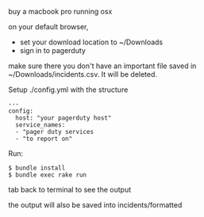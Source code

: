 buy a macbook pro running osx

on your default browser, 
- set your download location to ~/Downloads
- sign in to pagerduty

make sure there you don't have an important file saved in ~/Downloads/incidents.csv.  It will be
deleted.

Setup ./config.yml with the structure

```
---
config:
  host: "your pagerduty host"
  service_names:
  - "pager duty services
  - "to report on"
```

Run:
```
$ bundle install
$ bundle exec rake run
```

tab back to terminal to see the output

the output will also be saved into incidents/formatted
